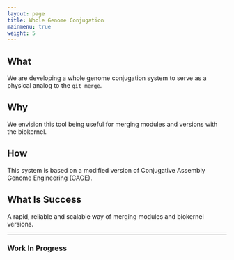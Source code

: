 ```yaml
---
layout: page
title: Whole Genome Conjugation
mainmenu: true
weight: 5
---
```


## What
We are developing a whole genome conjugation system to serve as a physical analog to the `git merge`.

## Why
We envision this tool being useful for merging modules and versions with the biokernel.

## How
This system is based on a modified version of Conjugative Assembly Genome Engineering (CAGE). 

## What Is Success

A rapid, reliable and scalable way of merging modules and biokernel versions.

---
### Work In Progress